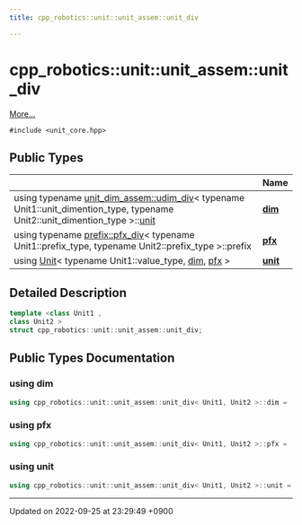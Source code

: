 ```yaml
---
title: cpp_robotics::unit::unit_assem::unit_div

---
```


# cpp_robotics::unit::unit_assem::unit_div



 [More...](#detailed-description)


`#include <unit_core.hpp>`

## Public Types

|                | Name           |
| -------------- | -------------- |
| using typename [unit_dim_assem::udim_div](/cpp_robotics/doxybook/Classes/structcpp__robotics_1_1unit_1_1unit__dim__assem_1_1udim__div/)< typename Unit1::unit_dimention_type, typename Unit2::unit_dimention_type >::[unit](/cpp_robotics/doxybook/Classes/structcpp__robotics_1_1unit_1_1unit__assem_1_1unit__div/#using-unit) | **[dim](/cpp_robotics/doxybook/Classes/structcpp__robotics_1_1unit_1_1unit__assem_1_1unit__div/#using-dim)**  |
| using typename [prefix::pfx_div](/cpp_robotics/doxybook/Classes/structcpp__robotics_1_1unit_1_1prefix_1_1pfx__div/)< typename Unit1::prefix_type, typename Unit2::prefix_type >::prefix | **[pfx](/cpp_robotics/doxybook/Classes/structcpp__robotics_1_1unit_1_1unit__assem_1_1unit__div/#using-pfx)**  |
| using [Unit](/cpp_robotics/doxybook/Classes/classcpp__robotics_1_1unit_1_1Unit/)< typename Unit1::value_type, [dim](/cpp_robotics/doxybook/Classes/structcpp__robotics_1_1unit_1_1unit__assem_1_1unit__div/#using-dim), [pfx](/cpp_robotics/doxybook/Classes/structcpp__robotics_1_1unit_1_1unit__assem_1_1unit__div/#using-pfx) > | **[unit](/cpp_robotics/doxybook/Classes/structcpp__robotics_1_1unit_1_1unit__assem_1_1unit__div/#using-unit)**  |

## Detailed Description

```cpp
template <class Unit1 ,
class Unit2 >
struct cpp_robotics::unit::unit_assem::unit_div;
```

## Public Types Documentation

### using dim

```cpp
using cpp_robotics::unit::unit_assem::unit_div< Unit1, Unit2 >::dim =  typename unit_dim_assem::udim_div<typename Unit1::unit_dimention_type, typename Unit2::unit_dimention_type>::unit;
```


### using pfx

```cpp
using cpp_robotics::unit::unit_assem::unit_div< Unit1, Unit2 >::pfx =  typename prefix::pfx_div<typename Unit1::prefix_type, typename Unit2::prefix_type>::prefix;
```


### using unit

```cpp
using cpp_robotics::unit::unit_assem::unit_div< Unit1, Unit2 >::unit =  Unit<typename Unit1::value_type, dim, pfx>;
```


-------------------------------

Updated on 2022-09-25 at 23:29:49 +0900